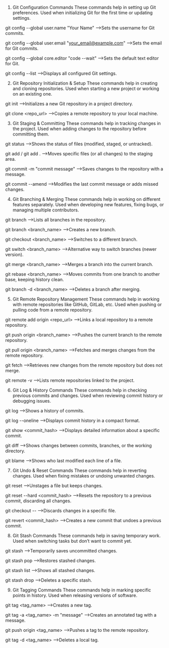 1. Git Configuration Commands
These commands help in setting up Git preferences.
Used when initializing Git for the first time or updating settings.

 git config --global user.name "Your Name"
 -->Sets the username for Git commits.

 git config --global user.email "your_email@example.com"
 -->Sets the email for Git commits.

 git config --global core.editor "code --wait"
 -->Sets the default text editor for Git.

 git config --list
 -->Displays all configured Git settings.

2. Git Repository Initialization & Setup
These commands help in creating and cloning repositories.
Used when starting a new project or working on an existing one.

 git init
-->Initializes a new Git repository in a project directory.

 git clone <repo_url>
-->Copies a remote repository to your local machine.

3. Git Staging & Committing
These commands help in tracking changes in the project.
Used when adding changes to the repository before committing them.

 git status
-->Shows the status of files (modified, staged, or untracked).

 git add <file> / git add .
-->Moves specific files (or all changes) to the staging area.

 git commit -m "commit message"
-->Saves changes to the repository with a message.

 git commit --amend
-->Modifies the last commit message or adds missed changes.

4. Git Branching & Merging
These commands help in working on different features separately.
Used when developing new features, fixing bugs, or managing multiple contributors.

 git branch
-->Lists all branches in the repository.

 git branch <branch_name>
-->Creates a new branch.

 git checkout <branch_name>
-->Switches to a different branch.

 git switch <branch_name>
-->Alternative way to switch branches (newer version).

 git merge <branch_name>
-->Merges a branch into the current branch.

 git rebase <branch_name>
-->Moves commits from one branch to another base, keeping history clean.

 git branch -d <branch_name>
-->Deletes a branch after merging.

5. Git Remote Repository Management
These commands help in working with remote repositories like GitHub, GitLab, etc.
Used when pushing or pulling code from a remote repository.

 git remote add origin <repo_url>
-->Links a local repository to a remote repository.

 git push origin <branch_name>
-->Pushes the current branch to the remote repository.

 git pull origin <branch_name>
-->Fetches and merges changes from the remote repository.

 git fetch
-->Retrieves new changes from the remote repository but does not merge.

 git remote -v
-->Lists remote repositories linked to the project.

6. Git Log & History Commands
These commands help in checking previous commits and changes.
Used when reviewing commit history or debugging issues.

 git log
-->Shows a history of commits.

 git log --oneline
-->Displays commit history in a compact format.

 git show <commit_hash>
-->Displays detailed information about a specific commit.

 git diff
-->Shows changes between commits, branches, or the working directory.

 git blame <file>
-->Shows who last modified each line of a file.

7. Git Undo & Reset Commands
These commands help in reverting changes.
Used when fixing mistakes or undoing unwanted changes.

 git reset <file>
-->Unstages a file but keeps changes.

 git reset --hard <commit_hash>
-->Resets the repository to a previous commit, discarding all changes.

 git checkout -- <file>
-->Discards changes in a specific file.

 git revert <commit_hash>
-->Creates a new commit that undoes a previous commit.

8. Git Stash Commands
These commands help in saving temporary work.
Used when switching tasks but don’t want to commit yet.

 git stash
-->Temporarily saves uncommitted changes.

 git stash pop
-->Restores stashed changes.

 git stash list
-->Shows all stashed changes.

 git stash drop
-->Deletes a specific stash.

9. Git Tagging Commands
These commands help in marking specific points in history.
Used when releasing versions of software.

 git tag <tag_name>
-->Creates a new tag.

 git tag -a <tag_name> -m "message"
-->Creates an annotated tag with a message.

 git push origin <tag_name>
-->Pushes a tag to the remote repository.

 git tag -d <tag_name>
-->Deletes a local tag.